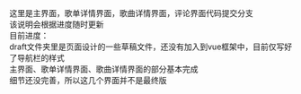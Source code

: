 这里是主界面，歌单详情界面，歌曲详情界面，评论界面代码提交分支<br>
该说明会根据进度随时更新<br>
目前进度：<br>
draft文件夹里是页面设计的一些草稿文件，还没有加入到vue框架中，目前仅写好了导航栏的样式<br>
主界面、歌单详情界面、歌曲详情界面的部分基本完成<br>
细节还没完善，所以这几个界面并不是最终版
